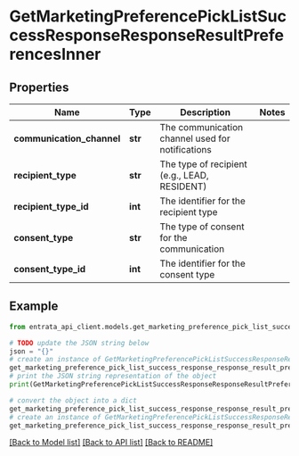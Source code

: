 # GetMarketingPreferencePickListSuccessResponseResponseResultPreferencesInner


## Properties

Name | Type | Description | Notes
------------ | ------------- | ------------- | -------------
**communication_channel** | **str** | The communication channel used for notifications | 
**recipient_type** | **str** | The type of recipient (e.g., LEAD, RESIDENT) | 
**recipient_type_id** | **int** | The identifier for the recipient type | 
**consent_type** | **str** | The type of consent for the communication | 
**consent_type_id** | **int** | The identifier for the consent type | 

## Example

```python
from entrata_api_client.models.get_marketing_preference_pick_list_success_response_response_result_preferences_inner import GetMarketingPreferencePickListSuccessResponseResponseResultPreferencesInner

# TODO update the JSON string below
json = "{}"
# create an instance of GetMarketingPreferencePickListSuccessResponseResponseResultPreferencesInner from a JSON string
get_marketing_preference_pick_list_success_response_response_result_preferences_inner_instance = GetMarketingPreferencePickListSuccessResponseResponseResultPreferencesInner.from_json(json)
# print the JSON string representation of the object
print(GetMarketingPreferencePickListSuccessResponseResponseResultPreferencesInner.to_json())

# convert the object into a dict
get_marketing_preference_pick_list_success_response_response_result_preferences_inner_dict = get_marketing_preference_pick_list_success_response_response_result_preferences_inner_instance.to_dict()
# create an instance of GetMarketingPreferencePickListSuccessResponseResponseResultPreferencesInner from a dict
get_marketing_preference_pick_list_success_response_response_result_preferences_inner_from_dict = GetMarketingPreferencePickListSuccessResponseResponseResultPreferencesInner.from_dict(get_marketing_preference_pick_list_success_response_response_result_preferences_inner_dict)
```
[[Back to Model list]](../README.md#documentation-for-models) [[Back to API list]](../README.md#documentation-for-api-endpoints) [[Back to README]](../README.md)


